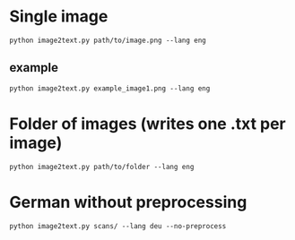 # Single image
`python image2text.py path/to/image.png --lang eng`
## example
`python image2text.py example_image1.png --lang eng`


# Folder of images (writes one .txt per image)
`python image2text.py path/to/folder --lang eng`

# German without preprocessing
`python image2text.py scans/ --lang deu --no-preprocess`

